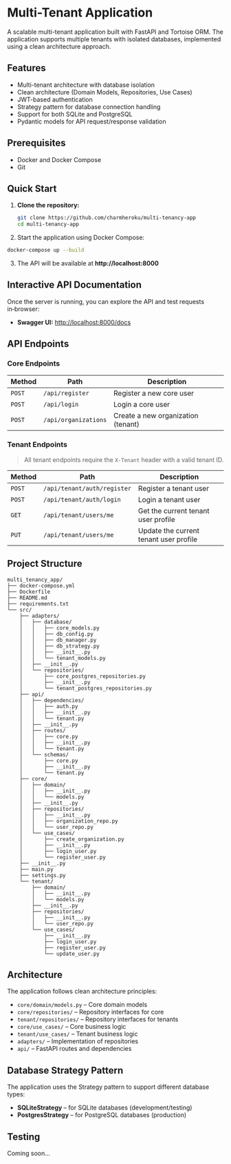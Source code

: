 # Multi-Tenant Application

A scalable multi-tenant application built with FastAPI and Tortoise ORM. The application supports multiple tenants with isolated databases, implemented using a clean architecture approach.

## Features

- Multi-tenant architecture with database isolation
- Clean architecture (Domain Models, Repositories, Use Cases)
- JWT-based authentication
- Strategy pattern for database connection handling
- Support for both SQLite and PostgreSQL
- Pydantic models for API request/response validation

## Prerequisites

- Docker and Docker Compose
- Git

## Quick Start

1. **Clone the repository:**
   ```bash
   git clone https://github.com/charmheroku/multi-tenancy-app
   cd multi-tenancy-app
   ```

2. Start the application using Docker Compose:
```bash
docker-compose up --build
```

3. The API will be available at **http://localhost:8000**

## Interactive API Documentation  
Once the server is running, you can explore the API and test requests in‑browser:

- **Swagger UI:** <http://localhost:8000/docs>

## API Endpoints

### Core Endpoints

| Method | Path | Description |
| ------ | ---- | ----------- |
| `POST` | `/api/register` | Register a new core user |
| `POST` | `/api/login` | Login a core user |
| `POST` | `/api/organizations` | Create a new organization (tenant) |

### Tenant Endpoints

> All tenant endpoints require the `X-Tenant` header with a valid tenant ID.

| Method | Path | Description |
| ------ | ---- | ----------- |
| `POST` | `/api/tenant/auth/register` | Register a tenant user |
| `POST` | `/api/tenant/auth/login` | Login a tenant user |
| `GET`  | `/api/tenant/users/me`     | Get the current tenant user profile |
| `PUT`  | `/api/tenant/users/me`     | Update the current tenant user profile |

## Project Structure

```
multi_tenancy_app/
├── docker-compose.yml
├── Dockerfile
├── README.md
├── requirements.txt
└── src/
    ├── adapters/
    │   ├── database/
    │   │   ├── core_models.py
    │   │   ├── db_config.py
    │   │   ├── db_manager.py
    │   │   ├── db_strategy.py
    │   │   ├── __init__.py
    │   │   └── tenant_models.py
    │   ├── __init__.py
    │   └── repositories/
    │       ├── core_postgres_repositories.py
    │       ├── __init__.py
    │       └── tenant_postgres_repositories.py
    ├── api/
    │   ├── dependencies/
    │   │   ├── auth.py
    │   │   ├── __init__.py
    │   │   └── tenant.py
    │   ├── __init__.py
    │   ├── routes/
    │   │   ├── core.py
    │   │   ├── __init__.py
    │   │   └── tenant.py
    │   └── schemas/
    │       ├── core.py
    │       ├── __init__.py
    │       └── tenant.py
    ├── core/
    │   ├── domain/
    │   │   ├── __init__.py
    │   │   └── models.py
    │   ├── __init__.py
    │   ├── repositories/
    │   │   ├── __init__.py
    │   │   ├── organization_repo.py
    │   │   └── user_repo.py
    │   └── use_cases/
    │       ├── create_organization.py
    │       ├── __init__.py
    │       ├── login_user.py
    │       └── register_user.py
    ├── __init__.py
    ├── main.py
    ├── settings.py
    └── tenant/
        ├── domain/
        │   ├── __init__.py
        │   └── models.py
        ├── __init__.py
        ├── repositories/
        │   ├── __init__.py
        │   └── user_repo.py
        └── use_cases/
            ├── __init__.py
            ├── login_user.py
            ├── register_user.py
            └── update_user.py
```

## Architecture

The application follows clean architecture principles:

- `core/domain/models.py` – Core domain models
- `core/repositories/` – Repository interfaces for core
- `tenant/repositories/` – Repository interfaces for tenants
- `core/use_cases/` – Core business logic
- `tenant/use_cases/` – Tenant business logic
- `adapters/` – Implementation of repositories
- `api/` – FastAPI routes and dependencies

## Database Strategy Pattern

The application uses the Strategy pattern to support different database types:

- **SQLiteStrategy** – for SQLite databases (development/testing)
- **PostgresStrategy** – for PostgreSQL databases (production)

## Testing

Coming soon…

